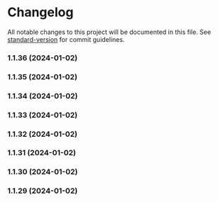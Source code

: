 # Changelog

All notable changes to this project will be documented in this file. See [standard-version](https://github.com/conventional-changelog/standard-version) for commit guidelines.

### 1.1.36 (2024-01-02)

### 1.1.35 (2024-01-02)

### 1.1.34 (2024-01-02)

### 1.1.33 (2024-01-02)

### 1.1.32 (2024-01-02)

### 1.1.31 (2024-01-02)

### 1.1.30 (2024-01-02)

### 1.1.29 (2024-01-02)
